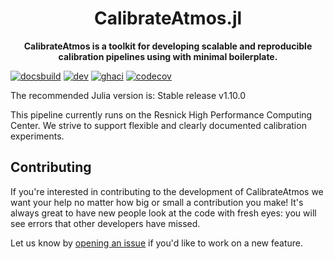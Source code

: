 <!-- Title -->
<h1 align="center">
  CalibrateAtmos.jl
</h1>

<!-- description -->
<p align="center">
  <strong>CalibrateAtmos is a toolkit for developing scalable and reproducible 
calibration pipelines using with minimal boilerplate.</strong>
</p>

[![docsbuild][docs-bld-img]][docs-bld-url]
[![dev][docs-dev-img]][docs-dev-url]
[![ghaci][gha-ci-img]][gha-ci-url]
[![codecov][codecov-img]][codecov-url]

[docs-bld-img]: https://github.com/CliMA/CalibrateAtmos.jl/workflows/Documentation/badge.svg
[docs-bld-url]: https://github.com/CliMA/CalibrateAtmos.jl/actions?query=workflow%3ADocumentation

[docs-dev-img]: https://img.shields.io/badge/docs-dev-blue.svg
[docs-dev-url]: https://CliMA.github.io/CalibrateAtmos.jl/dev/

[gha-ci-img]: https://github.com/CliMA/CalibrateAtmos.jl/actions/workflows/ci.yml/badge.svg
[gha-ci-url]: https://github.com/CliMA/CalibrateAtmos.jl/actions/workflows/ci.yml

[codecov-img]: https://codecov.io/gh/CliMA/CalibrateAtmos.jl/branch/main/graph/badge.svg
[codecov-url]: https://codecov.io/gh/CliMA/CalibrateAtmos.jl

The recommended Julia version is: Stable release v1.10.0

This pipeline currently runs on the Resnick High Performance Computing Center.
We strive to support flexible and clearly documented calibration experiments.

## Contributing

If you're interested in contributing to the development of CalibrateAtmos we want your help no matter how big or small a contribution you make! It's always great to have new people look at the code with fresh eyes: you will see errors that other developers have missed.

Let us know by [opening an issue](https://github.com/CliMA/CalibrateAtmos.jl/issues/new) if you'd like to work on a new feature.
